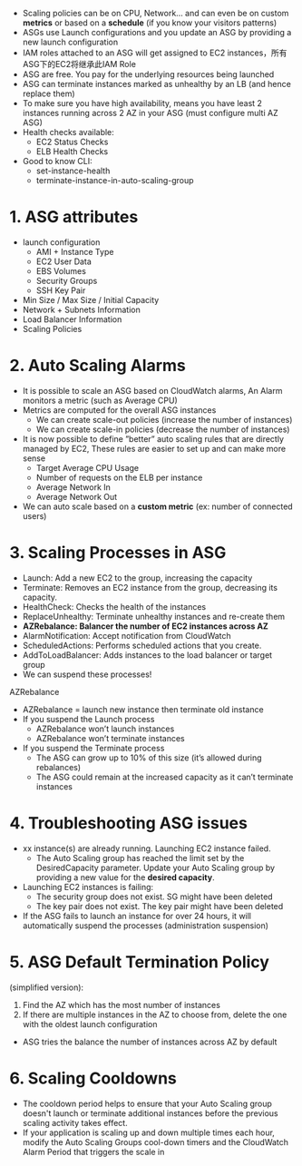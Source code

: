 - Scaling policies can be on CPU, Network… and can even be on custom **metrics** or based on a **schedule** (if you know your visitors patterns)
- ASGs use Launch configurations and you update an ASG by providing a new launch configuration
- IAM roles attached to an ASG will get assigned to EC2 instances，所有ASG下的EC2将继承此IAM Role
- ASG are free. You pay for the underlying resources being launched
- ASG can terminate instances marked as unhealthy by an LB (and hence replace them)
- To make sure you have high availability, means you have least 2 instances running across 2 AZ in your ASG (must configure multi AZ ASG)
- Health checks available:
  - EC2 Status Checks
  - ELB Health Checks
- Good to know CLI:
  - set-instance-health
  - terminate-instance-in-auto-scaling-group
  
# 1. ASG attributes
- launch configuration
  - AMI + Instance Type
  - EC2 User Data
  - EBS Volumes
  - Security Groups
  - SSH Key Pair
- Min Size / Max Size / Initial Capacity
- Network + Subnets Information
- Load Balancer Information
- Scaling Policies

# 2. Auto Scaling Alarms
- It is possible to scale an ASG based on CloudWatch alarms, An Alarm monitors a metric (such as Average CPU)
- Metrics are computed for the overall ASG instances
  - We can create scale-out policies (increase the number of instances)
  - We can create scale-in policies (decrease the number of instances)
- It is now possible to define ”better” auto scaling rules that are directly managed by EC2, These rules are easier to set up and can make more sense
  - Target Average CPU Usage
  - Number of requests on the ELB per instance
  - Average Network In
  - Average Network Out
- We can auto scale based on a **custom metric** (ex: number of connected users)

# 3. Scaling Processes in ASG
- Launch: Add a new EC2 to the group, increasing the capacity
- Terminate: Removes an EC2 instance from the group, decreasing its capacity.
- HealthCheck: Checks the health of the instances
- ReplaceUnhealthy: Terminate unhealthy instances and re-create them
- **AZRebalance: Balancer the number of EC2 instances across AZ**
- AlarmNotification: Accept notification from CloudWatch
- ScheduledActions: Performs scheduled actions that you create.
- AddToLoadBalancer: Adds instances to the load balancer or target group
- We can suspend these processes!

AZRebalance
- AZRebalance = launch new instance then terminate old instance
- If you suspend the Launch process
  - AZRebalance won’t launch instances
  - AZRebalance won’t terminate instances
- If you suspend the Terminate process
  - The ASG can grow up to 10% of this size (it’s allowed during rebalances)
  - The ASG could remain at the increased capacity as it can’t terminate instances


# 4. Troubleshooting ASG issues
- xx instance(s) are already running. Launching EC2 instance failed.
  - The Auto Scaling group has reached the limit set by the DesiredCapacity parameter. Update your Auto Scaling group by providing a new value for the **desired capacity**.
- Launching EC2 instances is failing:
  - The security group does not exist. SG might have been deleted
  - The key pair does not exist. The key pair might have been deleted
- If the ASG fails to launch an instance for over 24 hours, it will automatically suspend the processes (administration suspension)


# 5. ASG Default Termination Policy
(simplified version):
1. Find the AZ which has the most number of instances
2. If there are multiple instances in the AZ to choose from, delete the one with the oldest launch configuration

-  ASG tries the balance the number of instances across AZ by default

# 6. Scaling Cooldowns
- The cooldown period helps to ensure that your Auto Scaling group doesn't launch or terminate additional instances before the previous scaling activity takes effect.
- If your application is scaling up and down multiple times each hour, modify the Auto Scaling Groups cool-down timers and the CloudWatch Alarm Period that triggers the scale in




































































